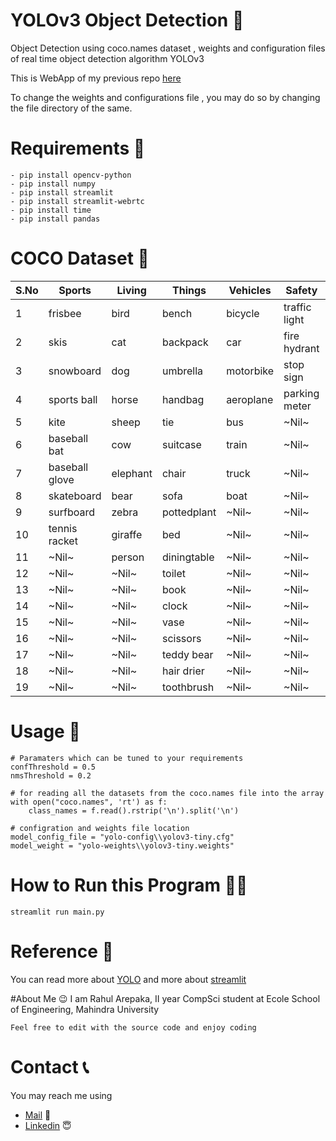 # YOLOv3 Object Detection 📸
Object Detection using coco.names dataset , weights and configuration files of real time object detection algorithm YOLOv3

This is WebApp of my previous repo [here](https://github.com/rahularepaka/ObjectDetectionYOLO)

To change the weights and configurations file , you may do so by changing the file directory of the same.

# Requirements 🏫
```
- pip install opencv-python
- pip install numpy
- pip install streamlit
- pip install streamlit-webrtc
- pip install time
- pip install pandas
```
# COCO Dataset 🍫

| S.No | Sports         | Living   | Things      | Vehicles  | Safety        | Food     | Dining       | Electronics |
|------|----------------|----------|-------------|-----------|---------------|----------|--------------|-------------|
| 1    | frisbee        | bird     | bench       | bicycle   | traffic light | banana   | bottle       | tvmonitor   |
| 2    | skis           | cat      | backpack    | car       | fire hydrant  | apple    | wine glass   | laptop      |
| 3    | snowboard      | dog      | umbrella    | motorbike | stop sign     | sandwich | cup          | mouse       |
| 4    | sports ball    | horse    | handbag     | aeroplane | parking meter | orange   | fork         | remote      |
| 5    | kite           | sheep    | tie         | bus       | ~Nil~         | broccoli | knife        | keyboard    |
| 6    | baseball bat   | cow      | suitcase    | train     | ~Nil~         | carrot   | spoon        | cell phone  |
| 7    | baseball glove | elephant | chair       | truck     | ~Nil~         | hot dog  | bowl         | ~Nil~       |
| 8    | skateboard     | bear     | sofa        | boat      | ~Nil~         | pizza    | microwave    | ~Nil~       |
| 9    | surfboard      | zebra    | pottedplant | ~Nil~     | ~Nil~         | donut    | oven         | ~Nil~       |
| 10   | tennis racket  | giraffe  | bed         | ~Nil~     | ~Nil~         | cake     | toaster      | ~Nil~       |
| 11   | ~Nil~          | person   | diningtable | ~Nil~     | ~Nil~         | ~Nil~    | sink         | ~Nil~       |
| 12   | ~Nil~          | ~Nil~    | toilet      | ~Nil~     | ~Nil~         | ~Nil~    | refrigerator | ~Nil~       |
| 13   | ~Nil~          | ~Nil~    | book        | ~Nil~     | ~Nil~         | ~Nil~    | ~Nil~        | ~Nil~       |
| 14   | ~Nil~          | ~Nil~    | clock       | ~Nil~     | ~Nil~         | ~Nil~    | ~Nil~        | ~Nil~       |
| 15   | ~Nil~          | ~Nil~    | vase        | ~Nil~     | ~Nil~         | ~Nil~    | ~Nil~        | ~Nil~       |
| 16   | ~Nil~          | ~Nil~    | scissors    | ~Nil~     | ~Nil~         | ~Nil~    | ~Nil~        | ~Nil~       |
| 17   | ~Nil~          | ~Nil~    | teddy bear  | ~Nil~     | ~Nil~         | ~Nil~    | ~Nil~        | ~Nil~       |
| 18   | ~Nil~          | ~Nil~    | hair drier  | ~Nil~     | ~Nil~         | ~Nil~    | ~Nil~        | ~Nil~       |
| 19   | ~Nil~          | ~Nil~    | toothbrush  | ~Nil~     | ~Nil~         | ~Nil~    | ~Nil~        | ~Nil~       |

# Usage 👥
```
# Paramaters which can be tuned to your requirements
confThreshold = 0.5
nmsThreshold = 0.2

# for reading all the datasets from the coco.names file into the array
with open("coco.names", 'rt') as f:
    class_names = f.read().rstrip('\n').split('\n')
    
# configration and weights file location
model_config_file = "yolo-config\\yolov3-tiny.cfg"
model_weight = "yolo-weights\\yolov3-tiny.weights"

```

# How to Run this Program 🏃‍♂️
```
streamlit run main.py
```

# Reference 🧾
You can read more about [YOLO](https://pjreddie.com/darknet/yolo/)
and more about [streamlit](https://streamlit.io/)

#About Me 😉
I am Rahul Arepaka, II year CompSci student at Ecole School of Engineering, Mahindra University
```
Feel free to edit with the source code and enjoy coding
```

# Contact 📞
You may reach me using 

- [Mail](mailto:rahul20ucse156@mahindrauniversity.edu.in) 📧
- [Linkedin](https://www.linkedin.com/in/rahul-arepaka/) 😇
